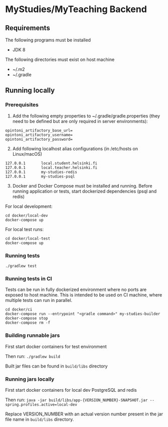 # MyStudies/MyTeaching Backend

## Requirements

The following programs must be installed
- JDK 8

The following directories must exist on host machine
- ~/.m2
- ~/.gradle

## Running locally

### Prerequisites

1. Add the following empty properties to ~/.gradle/gradle.properties
(they need to be defined but are only required in server environments):

```
opintoni_artifactory_base_url=
opintoni_artifactory_username=
opintoni_artifactory_password=
```

2. Add following localhost alias configurations (in /etc/hosts on Linux/macOS)

```
127.0.0.1       local.student.helsinki.fi
127.0.0.1       local.teacher.helsinki.fi
127.0.0.1       my-studies-redis
127.0.0.1       my-studies-psql
```

3. Docker and Docker Compose must be installed and running. Before running application or tests, start dockerized dependencies (psql and redis)

For local development:

```
cd docker/local-dev
docker-compose up
```

For local test runs:

```
cd docker/local-test
docker-compose up
```

### Running tests

`./gradlew test`

### Running tests in CI

Tests can be run in fully dockerized environment where no ports are exposed to host machine. This is intended to be used on CI machine, 
where multiple tests can run in parallel. 

```
cd docker/ci
docker-compose run --entrypoint "<gradle command>" my-studies-builder
docker-compose stop
docker-compose rm -f
```

### Building runnable jars

First start docker containers for test environment

Then run: `./gradlew build`

Built jar files can be found in `build/libs` directory

### Running jars locally

First start docker containers for local dev PostgreSQL and redis

Then run: `java -jar build/libs/app-{VERSION_NUMBER}-SNAPSHOT.jar --spring.profiles.active=local-dev`

Replace VERSION_NUMBER with an actual version number present in the jar file name in `build/libs` directory.
